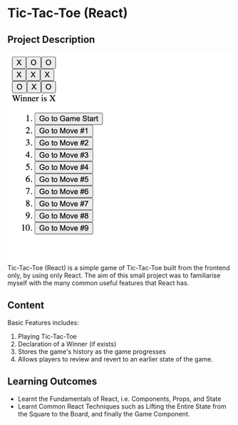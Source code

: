 # Tic-Tac-Toe (React)

## Project Description
![Picture of Final Product](./images/Tic-Tac-Toe_Final_Product.png?raw=true "End Product")
Tic-Tac-Toe (React) is a simple game of Tic-Tac-Toe built from the frontend only, by using only React. The aim of this small project was to familiarise myself with the many common useful features that React has.

## Content
Basic Features includes:
1. Playing Tic-Tac-Toe
2. Declaration of a Winner (if exists)
3. Stores the game's history as the game progresses
4. Allows players to review and revert to an earlier state of the game.

## Learning Outcomes

* Learnt the Fundamentals of React, i.e. Components, Props, and State
* Learnt Common React Techniques such as Lifting the Entire State from the Square to the Board, and finally the Game Component.